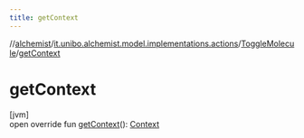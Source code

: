 ```yaml
---
title: getContext
---
```

//[alchemist](../../../index.html)/[it.unibo.alchemist.model.implementations.actions](../index.html)/[ToggleMolecule](index.html)/[getContext](get-context.html)



# getContext



[jvm]\
open override fun [getContext](get-context.html)(): [Context](../../it.unibo.alchemist.model.interfaces/-context/index.html)




